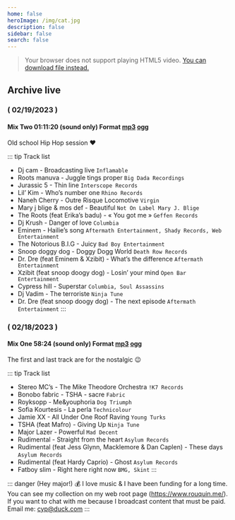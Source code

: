 ```yaml
---
home: false
heroImage: /img/cat.jpg
description: false
sidebar: false
search: false
---
```


<MyLive />


> Your browser does not support playing HTML5 video. 
> [You can download file instead.](https://live.rouquin.me:8888/hls/live_883158378_G7hEwywoc201aCskN8ZKD2KDHHQ3Yd.m3u8)

## Archive live

### ( 02/19/2023 )
####  Mix Two 01:11:20 (sound only) Format [mp3](https://secure.rouquin.me/s/8Nrz866WjgozGpE) [ogg](https://secure.rouquin.me/s/bGkbepzMgnbTm3x)

Old school Hip Hop session ❤️ 

::: tip Track list

- Dj cam - Broadcasting live ```Inflamable```
- Roots manuva - Juggle tings proper ```Big Dada Recordings```
- Jurassic 5 - Thin line ```Interscope Records```
- Lil’ Kim - Who’s number one ```Rhino Records```
- Naneh Cherry - Outre Risque Locomotive ```Virgin```
- Mary j blige & mos def - Beautiful ```Not On Label Mary J. Blige```
- The Roots (feat Erika’s badu) - « You got me » ```Geffen Records```
- Dj Krush - Danger of love ```Columbia```
- Eminem - Hailie’s song ```Aftermath Entertainment, Shady Records, Web Entertainment```
- The Notorious B.I.G - Juicy ```Bad Boy Entertainment```
- Snoop doggy dog - Doggy Dogg World ```Death Row Records```
- Dr. Dre (feat Eminem & Xzibit) - What’s the difference ```Aftermath Entertainment```
- Xzibit (feat snoop doogy dog) - Losin’ your mind ```Open Bar Entertainment```
- Cypress hill - Superstar ```Columbia, Soul Assassins```
- Dj Vadim - The terroriste ```Ninja Tune```
- Dr. Dre (feat snoop doogy dog) - The next episode ```Aftermath Entertainment```
:::

### ( 02/18/2023 )
####  Mix One 58:24 (sound only) Format [mp3](https://secure.rouquin.me/s/gr2jfc6A93WBjG3) [ogg](https://secure.rouquin.me/s/6kq7YHSPSjsz6RY)

The first and last track are for the nostalgic :wink:

::: tip Track list

- Stereo MC’s - The Mike Theodore Orchestra ```!K7 Records```
- Bonobo fabric - TSHA - sacre ```Fabric```
- Royksopp - Me&youphoria ```Dog Triumph```
- Sofia Kourtesis - La perla ```Technicolour```
- Jamie XX - All Under One Roof Raving ```Young Turks```
- TSHA (feat Mafro) - Giving Up ```Ninja Tune```
- Major Lazer - Powerful ```Mad Decent```
- Rudimental - Straight from the heart ```Asylum Records```
- Rudimental (feat Jess Glynn, Macklemore & Dan Caplen) - These days ```Asylum Records```
- Rudimental (feat Hardy Caprio) - Ghost ```Asylum Records```
- Fatboy slim - Right here right now ```BMG, Skint```
:::

::: danger (Hey major!) 💰
I love music & I have been funding for a long time. 
You can see my collection on my web root page (https://www.rouquin.me/). 
If you want to chat with me because I broadcast content that must be paid. Email me: cyp@duck.com
:::
